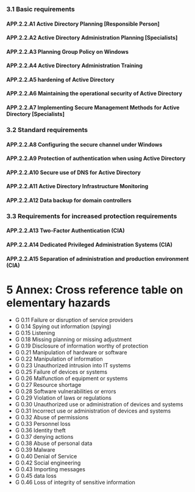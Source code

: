### 3.1 Basic requirements
#### APP.2.2.A1 Active Directory Planning [Responsible Person]
#### APP.2.2.A2 Active Directory Administration Planning [Specialists]
#### APP.2.2.A3 Planning Group Policy on Windows
#### APP.2.2.A4 Active Directory Administration Training
#### APP.2.2.A5 hardening of Active Directory
#### APP.2.2.A6 Maintaining the operational security of Active Directory
#### APP.2.2.A7 Implementing Secure Management Methods for Active Directory [Specialists]
### 3.2 Standard requirements
#### APP.2.2.A8 Configuring the secure channel under Windows
#### APP.2.2.A9 Protection of authentication when using Active Directory
#### APP.2.2.A10 Secure use of DNS for Active Directory
#### APP.2.2.A11 Active Directory Infrastructure Monitoring
#### APP.2.2.A12 Data backup for domain controllers
### 3.3 Requirements for increased protection requirements
#### APP.2.2.A13 Two-Factor Authentication (CIA)
#### APP.2.2.A14 Dedicated Privileged Administration Systems (CIA)
#### APP.2.2.A15 Separation of administration and production environment (CIA)
# 5 Annex: Cross reference table on elementary hazards
* G 0.11 Failure or disruption of service providers
* G 0.14 Spying out information (spying)
* G 0.15 Listening
* G 0.18 Missing planning or missing adjustment
* G 0.19 Disclosure of information worthy of protection
* G 0.21 Manipulation of hardware or software
* G 0.22 Manipulation of information
* G 0.23 Unauthorized intrusion into IT systems
* G 0.25 Failure of devices or systems
* G 0.26 Malfunction of equipment or systems
* G 0.27 Resource shortage
* G 0.28 Software vulnerabilities or errors
* G 0.29 Violation of laws or regulations
* G 0.30 Unauthorized use or administration of devices and systems
* G 0.31 Incorrect use or administration of devices and systems
* G 0.32 Abuse of permissions
* G 0.33 Personnel loss
* G 0.36 Identity theft
* G 0.37 denying actions
* G 0.38 Abuse of personal data
* G 0.39 Malware
* G 0.40 Denial of Service
* G 0.42 Social engineering
* G 0.43 Importing messages
* G 0.45 data loss
* G 0.46 Loss of integrity of sensitive information
